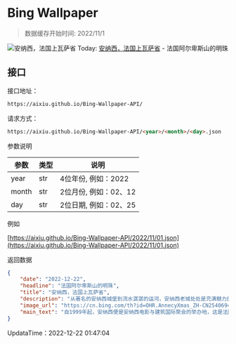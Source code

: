 # Bing Wallpaper

> 数据缓存开始时间: 2022/11/1

![安纳西，法国上瓦萨省](https://cn.bing.com/th?id=OHR.AnnecyXmas_ZH-CN2540694929_1920x1080.jpg&rf=LaDigue_1920x1080.jpg)
Today: [安纳西，法国上瓦萨省](https://cn.bing.com/th?id=OHR.AnnecyXmas_ZH-CN2540694929_1920x1080.jpg&rf=LaDigue_1920x1080.jpg) - 法国阿尔卑斯山的明珠

## 接口

接口地址：

```html
https://aixiu.github.io/Bing-Wallpaper-API/
```

请求方式：

```html
https://aixiu.github.io/Bing-Wallpaper-API/<year>/<month>/<day>.json
```

参数说明

| 参数 | 类型 | 说明 |
| - | - | - |
| year | str | 4位年份, 例如：2022 |
| month | str | 2位月份, 例如：02、12 |
| day | str | 2位日期, 例如：02、25 |

例如

[https://aixiu.github.io/Bing-Wallpaper-API/2022/11/01.json](https://aixiu.github.io/Bing-Wallpaper-API/2022/11/01.json)

返回数据

```json
{
    "date": "2022-12-22",
    "headline": "法国阿尔卑斯山的明珠",
    "title": "安纳西，法国上瓦萨省",
    "description": "从著名的安纳西城堡到流水潺潺的运河，安纳西老城处处是充满魅力的古迹。安纳西在中世纪日内瓦伯爵治下兴旺起来，后又因萨伏伊公爵而一度扩张。如今，安纳西仍然有着许多16世纪和17世纪的建筑，里面可能是餐厅、面包房，也可能是精品店。几条运河穿城而过，也给了安纳西“阿尔卑斯山的威尼斯”的美称。",
    "image_url": "https://cn.bing.com/th?id=OHR.AnnecyXmas_ZH-CN2540694929_1920x1080.jpg&rf=LaDigue_1920x1080.jpg",
    "main_text": "自1999年起，安纳西便是安纳西电影与建筑国际聚会的举办地，这是法国历史最悠久的聚会之一。"
}
```

UpdataTime：2022-12-22 01:47:04
